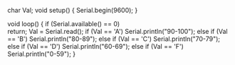 char Val;
void setup() 
{
  Serial.begin(9600);
}

void loop() 
{
  if (Serial.available() == 0)    
      return;
  Val = Serial.read();
  if (Val == 'A') 
    Serial.println("90-100");
  else if (Val == 'B')
    Serial.println("80-89");
  else if (Val == 'C')
    Serial.println("70-79");
  else if (Val == 'D')
    Serial.println("60-69");
  else if (Val == 'F')
    Serial.println("0-59");
}
